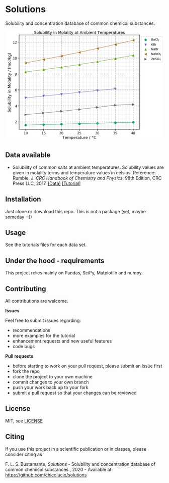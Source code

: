 # Solutions

Solubility and concentration database of common chemical substances.

![molality_example](images/solubility_molality.png)

## Data available

- Solubility of common salts at ambient temperatures. Solubility values are
given in molality terms and temperature values in celsius. Reference: Rumble, J.
_CRC Handbook of Chemistry and Physics_, 98th Edition, CRC Press LLC, 2017.
[[Data]](data/molality_common_salts_ambient_temperatures.csv)
[[Tutorial]](tutorials/molality_salts_ambient_temperatures.ipynb)

## Installation

Just clone or download this repo. This is not a package (yet, maybe someday :-))

## Usage

See the tutorials files for each data set.

## Under the hood - requirements

This project relies mainly on Pandas, SciPy, Matplotlib and numpy.

## Contributing

All contributions are welcome.

**Issues**

Feel free to submit issues regarding:

- recommendations
- more examples for the tutorial
- enhancement requests and new useful features
- code bugs

**Pull requests**

- before starting to work on your pull request, please submit an issue first
- fork the repo
- clone the project to your own machine
- commit changes to your own branch
- push your work back up to your fork
- submit a pull request so that your changes can be reviewed


## License

MIT, see [LICENSE](LICENSE)

## Citing

If you use this project in a scientific publication or in classes, please
consider citing as

F. L. S. Bustamante, *Solutions* - Solubility and concentration database of
common chemical substances., 2020 - Available at:
https://github.com/chicolucio/solutions